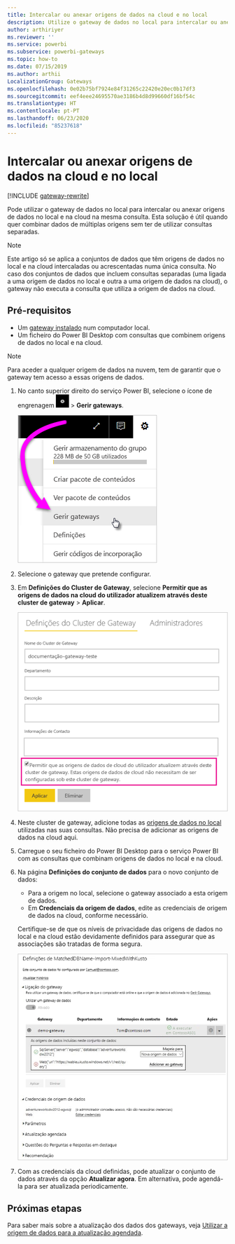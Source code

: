 ```yaml
---
title: Intercalar ou anexar origens de dados na cloud e no local
description: Utilize o gateway de dados no local para intercalar ou anexar origens de dados no local e na cloud na mesma consulta.
author: arthiriyer
ms.reviewer: ''
ms.service: powerbi
ms.subservice: powerbi-gateways
ms.topic: how-to
ms.date: 07/15/2019
ms.author: arthii
LocalizationGroup: Gateways
ms.openlocfilehash: 0e02b75bf7924e84f31265c22420e20ec0b17df3
ms.sourcegitcommit: eef4eee24695570ae3186b4d8d99660df16bf54c
ms.translationtype: HT
ms.contentlocale: pt-PT
ms.lasthandoff: 06/23/2020
ms.locfileid: "85237618"
---
```

# <a name="merge-or-append-on-premises-and-cloud-data-sources"></a>Intercalar ou anexar origens de dados na cloud e no local

[!INCLUDE [gateway-rewrite](../includes/gateway-rewrite.md)]

Pode utilizar o gateway de dados no local para intercalar ou anexar origens de dados no local e na cloud na mesma consulta. Esta solução é útil quando quer combinar dados de múltiplas origens sem ter de utilizar consultas separadas.

>[!NOTE]
>Este artigo só se aplica a conjuntos de dados que têm origens de dados no local e na cloud intercaladas ou acrescentadas numa única consulta. No caso dos conjuntos de dados que incluem consultas separadas (uma ligada a uma origem de dados no local e outra a uma origem de dados na cloud), o gateway não executa a consulta que utiliza a origem de dados na cloud.

## <a name="prerequisites"></a>Pré-requisitos

- Um [gateway instalado](/data-integration/gateway/service-gateway-install) num computador local.
- Um ficheiro do Power BI Desktop com consultas que combinem origens de dados no local e na cloud.

>[!NOTE]
>Para aceder a qualquer origem de dados na nuvem, tem de garantir que o gateway tem acesso a essas origens de dados.

1. No canto superior direito do serviço Power BI, selecione o ícone de engrenagem ![Ícone de engrenagem de Definições](media/service-gateway-mashup-on-premises-cloud/icon-gear.png) > **Gerir gateways**.

    ![Gerir os gateways](media/service-gateway-mashup-on-premises-cloud/manage-gateways.png)

2. Selecione o gateway que pretende configurar.

3. Em **Definições do Cluster de Gateway**, selecione **Permitir que as origens de dados na cloud do utilizador atualizem através deste cluster de gateway** > **Aplicar**.

    ![Atualizar através deste cluster de gateway](media/service-gateway-mashup-on-premises-cloud/refresh-gateway-cluster.png)

4. Neste cluster de gateway, adicione todas as [origens de dados no local](service-gateway-enterprise-manage-scheduled-refresh.md#add-a-data-source) utilizadas nas suas consultas. Não precisa de adicionar as origens de dados na cloud aqui.

5. Carregue o seu ficheiro do Power BI Desktop para o serviço Power BI com as consultas que combinam origens de dados no local e na cloud.

6. Na página **Definições do conjunto de dados** para o novo conjunto de dados:

   - Para a origem no local, selecione o gateway associado a esta origem de dados.
   - Em **Credenciais da origem de dados**, edite as credenciais de origem de dados na cloud, conforme necessário.

    Certifique-se de que os níveis de privacidade das origens de dados no local e na cloud estão devidamente definidos para assegurar que as associações são tratadas de forma segura.

     ![Definições do conjunto de dados](media/service-gateway-mashup-on-premises-cloud/dataset-settings.png)

7. Com as credenciais da cloud definidas, pode atualizar o conjunto de dados através da opção **Atualizar agora**. Em alternativa, pode agendá-la para ser atualizada periodicamente.

## <a name="next-steps"></a>Próximas etapas

Para saber mais sobre a atualização dos dados dos gateways, veja [Utilizar a origem de dados para a atualização agendada](service-gateway-enterprise-manage-scheduled-refresh.md#use-the-data-source-for-scheduled-refresh).
